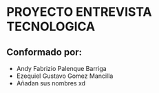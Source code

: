 # PROYECTO ENTREVISTA TECNOLOGICA
## Conformado por:
* Andy Fabrizio Palenque Barriga
* Ezequiel Gustavo Gomez Mancilla
* Añadan sus nombres xd